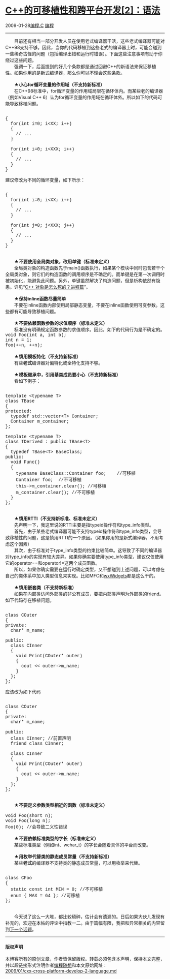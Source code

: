 <!DOCTYPE html>
<html xmlns="http://www.w3.org/1999/xhtml" xml:lang="zh-CN">
<head>
<meta http-equiv="Content-Type" content="text/html; charset=utf-8" />
<meta name="generator" content="Python script by program.think@gmail.com" />
<meta name="provider" content="program-think.blogspot.com" />
<link type="text/css" rel="stylesheet" href="../../css/program-think.css" />
<title>C++的可移植性和跨平台开发[2]：语法 - 编程随想的博客</title>
</head>
<body>
<div id="main" style="width:100%;">
<h1><a href="../../index.md" title="回到首页">C++的可移植性和跨平台开发[2]：语法</a></h1>
<div class="post-info"><span class="date-header">2009-01-28</span><a href="../../tags/E7BC96E7A88B.C.md" class="tag">编程.C</a> <a href="../../tags/E7BC96E7A88B.md" class="tag">编程</a> </div>
<hr>
<div class="post">
　　目前还有相当一部分开发人员在使用老式编译器干活，这些老式编译器可能对C++98支持不够。因此，当你的代码移植到这些老式的编译器上时，可能会碰到一些稀奇古怪的问题（包括编译出错和运行时错误）。下面这些注意事项有助于你绕过这些问题。<br />　　强调一下，后面提到的好几个条款都是通过回避C++的新语法来保证移植性。如果你用的是新式编译器，那么你可以不理会这些条款。<!--program-think--><br /><br />　　★<b>小心for循环变量的作用域（不支持新标准）</b><br />　　在C++98标准中，for循环变量的作用域局限在循环体内。而某些老的编译器（例如Visual C++ 6）认为for循环变量的作用域在循环体外。所以如下的代码可能导致移植问题。<pre><font face="Courier New"><br />{<br />  for(int i=0; i&lt;XX; i++)<br />  {<br />    // ...<br />  }<br /><br />  for(int i=0; i&lt;XXX; i++)<br />  {<br />    // ...<br />  }<br />}</font></pre>建议修改为不同的循环变量，如下所示：<pre><font face="Courier New"><br />{<br />  for(int i=0; i&lt;XX; i++)<br />  {<br />    // ...<br />  }<br /><br />  for(int j=0; j&lt;XXX; j++)<br />  {<br />    // ...<br />  }<br />}</font></pre><br />　　★<b>不要使用全局类对象，改用单键（标准未定义）</b><br />　　全局类对象的构造函数先于main()函数执行，如果某个模块中同时包含若干个全局类对象，则它们的构造函数的调用顺序是不确定的。而单键是在第一次调用时被初始化，能避免此问题。另外，单键虽然解决了构造问题，但是析构依然有隐患。详见“<a href="../../2009/02/cxx-object-destroy-with-process.md">C++ 对象是怎么死的？进程篇</a>”。<br /><br />　　★<b>保持inline函数尽量简单</b><br />　　不要在inline函数内部使用局部静态变量，不要在inline函数使用可变参数。这些都有可能导致移植问题。<br /><br />　　★<b>不要依赖函数参数的求值顺序（标准未定义）</b><br />　　标准没有明确规定函数参数的求值顺序。因此，如下的代码行为是不确定的。<font face="Courier New"><br />void Foo(int a, int b);<br />int n = 1;<br />foo(++n, ++n);<br /></font><br />　　★<b>慎用模板特化（不支持新标准）</b><br />　　有些<b>老式</b>编译器对偏特化或全特化支持不够。<br /><br />　　★<b>模板继承中，引用基类成员要小心（不支持新标准）</b><br />　　看如下例子：<pre><font face="Courier New"><br />template &lt;typename T&gt;<br />class TBase<br />{<br />protected:<br />  typedef std::vector&lt;T&gt; Container;<br />  Container m_container;<br />};<br /><br />template &lt;typename T&gt;<br />class TDerived : public TBase&lt;T&gt;<br />{<br />  typedef TBase&lt;T&gt; BaseClass;<br />public:<br />  void Func()<br />  {<br />    typename BaseClass::Container foo;    //可移植<br />    Container foo;  //不可移植<br />    this->m_container.clear(); //可移植<br />    m_container.clear(); //不可移植<br />  }<br />};</font></pre><br />　　★<b>慎用RTTI（不支持新标准、标准未定义）</b><br />　　先声明一下，我这里说的RTTI主要是指typeid操作符和type_info类型。<br />　　首先，由于某些老式编译器可能不支持typeid操作符和type_info类型，会导致移植性的问题，这是慎用RTTI的一个原因。（如果你用的是新式编译器，不用考虑这个因素）<br />　　其次，由于标准对于type_info类型的约束比较简单。这导致了不同的编译器对type_info的实现有较大差异。如果你确实要使用type_info类型，建议仅仅使用它的operator==和operator!=这两个成员函数。<br />　　所以，如果你确实需要在运行时确定类型，又不想碰到上述问题，可以考虑在自己的类体系中加入类型信息来实现。比如MFC和<a href="http://www.wxwidgets.org/" target="_blank" rel="nofollow">wxWidgets</a>都是这么干的。<br /><br />　　★<b>慎用嵌套类（不支持新标准）</b><br />　　如果在内部类访问外部类的非公有成员，要把内部类声明为外部类的friend。<br />如下代码存在移植问题。<pre><font face="Courier New"><br />class COuter<br />{<br />private:<br />  char* m_name;<br /><br />public:<br />  class CInner<br />  {<br />    void Print(COuter* outer)<br />    {<br />      cout &lt;&lt; outer-&gt;m_name;<br />    }<br />  };<br />};</font></pre>应该改为如下代码<pre><font face="Courier New"><br />class COuter<br />{<br />private:<br />  char* m_name;<br /><br />public:<br />  class CInner; //前置声明<br />  friend class CInner;<br /><br />  class CInner<br />  {<br />    void Print(COuter* outer)<br />    {<br />      cout &lt;&lt; outer-&gt;m_name;<br />    }<br />  };<br />};</font></pre><br />　　★<b>不要定义参数类型相近的函数（标准未定义）</b><br /><font face="Courier New"><br />void Foo(short n);<br />void Foo(long n);<br />Foo(0); //会导致二义性错误<br /></font><br />　　★<b>不要依赖标准类型的字长（标准未定义）</b><br />　　某些标准类型（例如int、wchar_t）的字长会随着具体的平台而改变。<br /><br />　　★<b>用枚举代替类的静态成员常量（不支持新标准）</b><br />　　某些<b>老式</b>的编译器不支持类的静态成员常量，可以用枚举来代替。<pre><font face="Courier New"><br />class CFoo<br />{<br />  static const int MIN = 0; //不可移植<br />  enum { MAX = 64 }; //可移植<br />};</font></pre><br />　　今天说了这么一大堆，都比较琐碎，估计会有遗漏的。日后如果大伙儿发现有补充的，欢迎在本帖的评论中指教一二。由于篇幅有限，我把和异常相关的内容留到<a href="../../2009/01/cxx-cross-platform-develop-3-exception.md">下一个话题</a>。<div class="blogger-post-footer">
</div>
<hr>
<div class="copyright">
<h4>版权声明</h4>
本博客所有的原创文章，作者皆保留版权。转载必须包含本声明，保持本文完整，并以超链接形式注明作者<a href="mailto:program.think@gmail.com">编程随想</a>和本文原始网址：<br>
<a href="2009/01/cxx-cross-platform-develop-2-language.md">2009/01/cxx-cross-platform-develop-2-language.md</a>
</div>
</div>
</body>
</html>
